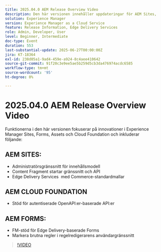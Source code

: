 ```yaml
---
title: 2025.04.0 AEM Release Overview Video
description: Den här versionen innehåller uppdateringar för AEM Sites, Forms, Assets och Cloud Foundation, inklusive nya användargränssnitt, stöd för Edge Delivery och OpenAPI-autentisering.
solution: Experience Manager
version: Experience Manager as a Cloud Service
feature: Release Information, Edge Delivery Services
role: Admin, Developer, User
level: Beginner, Intermediate
doc-type: Event
duration: 553
last-substantial-update: 2025-06-27T00:00:00Z
jira: KT-18364
exl-id: 238d05a1-9ad4-459e-a924-8c4aee410642
source-git-commit: 91f20c3e9ee5ae5b259d5cb3da476974acdc6585
workflow-type: tm+mt
source-wordcount: '95'
ht-degree: 0%

---
```


# 2025.04.0 AEM Release Overview Video

Funktionerna i den här versionen fokuserar på innovationer i Experience Manager Sites, Forms, Assets och Cloud Foundation och inkluderar följande:

## AEM SITES:

* Administratörsgränssnitt för innehållsmodell
* Content Fragment startar gränssnitt och API
* Edge Delivery Services &#x200B; med Commerce-standardmallar

## AEM CLOUD FOUNDATION

* Stöd för autentiserade OpenAPI:er-baserade API:er

## AEM FORMS:

* FM-stöd för Edge Delivery-baserade Forms
* Markera brutna regler i regelredigerarens användargränssnitt

>[!VIDEO](https://video.tv.adobe.com/v/3464006/?learn=on&enablevpops&captions=swe)
